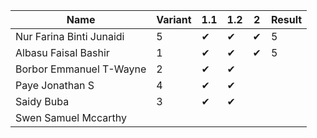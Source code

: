|Name                              |Variant| 1.1 | 1.2 | 2 | Result |
|----------------------------------|-------|-----|-----|-----|----|
|Nur Farina Binti Junaidi          | 5     | ✔  | ✔ | ✔ | 5  |  
|Albasu Faisal Bashir              | 1     | ✔  | ✔ | ✔ | 5  |  
|Borbor Emmanuel T-Wayne           | 2     | ✔  | ✔ |    |    |        
|Paye Jonathan S                   | 4     | ✔  | ✔ |    |    |     
|Saidy Buba                        | 3     | ✔  | ✔  |    |    |    
|Swen Samuel Mccarthy              |       |    |    |    |    |   
